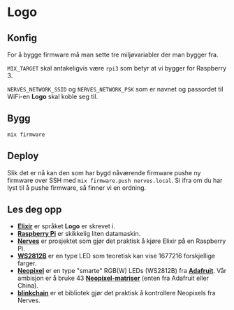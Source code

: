 # Logo

## Konfig

For å bygge firmware må man sette tre miljøvariabler der man bygger fra.

`MIX_TARGET` skal antakeligvis være `rpi3` som betyr at vi bygger for Raspberry 3.

`NERVES_NETWORK_SSID` og `NERVES_NETWORK_PSK` som er navnet og passordet til
WiFi-en **Logo** skal koble seg til.

## Bygg

```shell
mix firmware
```

## Deploy

Slik det er nå kan den som har bygd nåværende firmware pushe ny firmware over
SSH med `mix firmware.push nerves.local`. Si ifra om du har lyst til å pushe
firmware, så finner vi en ordning.

## Les deg opp

- [**Elixir**](https://elixir-lang.org) er språket **Logo** er skrevet i.
- [**Raspberry Pi**](https://www.raspberrypi.org/) er skikkelig liten datamaskin.
- [**Nerves**](https://nerves-project.org) er prosjektet som gjør det praktisk å
  kjøre Elixir på en Raspberry Pi.
- [**WS2812B**](https://cdn-shop.adafruit.com/datasheets/WS2812B.pdf) er en
  type LED som teoretisk kan vise 1677216 forskjellige farger.
- [**Neopixel**](https://learn.adafruit.com/adafruit-neopixel-uberguide/the-magic-of-neopixels)
  er en type "smarte" RGB(W) LEDs (WS2812B) fra
  [**Adafruit**](https://adafruit.com). Vår ambisjon er å bruke 43
  [**Neopixel-matriser**](https://www.adafruit.com/product/1487)
  (enten fra Adafruit eller China).
- [**blinkchain**](https://github.com/GregMefford/blinkchain) er et bibliotek
  gjør det praktisk å kontrollere Neopixels fra Nerves.

